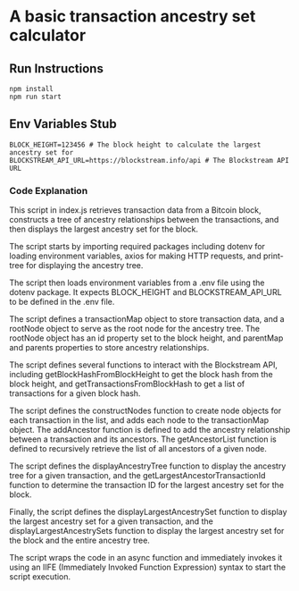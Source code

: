 # A basic transaction ancestry set calculator

## Run Instructions

```nodejs
npm install
npm run start
```

## Env Variables Stub

```.env.stub
BLOCK_HEIGHT=123456 # The block height to calculate the largest ancestry set for
BLOCKSTREAM_API_URL=https://blockstream.info/api # The Blockstream API URL
```

### Code Explanation

This script in index.js retrieves transaction data from a Bitcoin block, constructs a tree of ancestry relationships between the transactions, and then displays the largest ancestry set for the block.

The script starts by importing required packages including dotenv for loading environment variables, axios for making HTTP requests, and print-tree for displaying the ancestry tree.

The script then loads environment variables from a .env file using the dotenv package. It expects BLOCK_HEIGHT and BLOCKSTREAM_API_URL to be defined in the .env file.

The script defines a transactionMap object to store transaction data, and a rootNode object to serve as the root node for the ancestry tree. The rootNode object has an id property set to the block height, and parentMap and parents properties to store ancestry relationships.

The script defines several functions to interact with the Blockstream API, including getBlockHashFromBlockHeight to get the block hash from the block height, and getTransactionsFromBlockHash to get a list of transactions for a given block hash.

The script defines the constructNodes function to create node objects for each transaction in the list, and adds each node to the transactionMap object. The addAncestor function is defined to add the ancestry relationship between a transaction and its ancestors. The getAncestorList function is defined to recursively retrieve the list of all ancestors of a given node.

The script defines the displayAncestryTree function to display the ancestry tree for a given transaction, and the getLargestAncestorTransactionId function to determine the transaction ID for the largest ancestry set for the block.

Finally, the script defines the displayLargestAncestrySet function to display the largest ancestry set for a given transaction, and the displayLargestAncestrySets function to display the largest ancestry set for the block and the entire ancestry tree.

The script wraps the code in an async function and immediately invokes it using an IIFE (Immediately Invoked Function Expression) syntax to start the script execution.